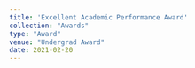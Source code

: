 ```yaml
---
title: 'Excellent Academic Performance Award'
collection: "Awards"
type: "Award"
venue: "Undergrad Award"
date: 2021-02-20
---
```

